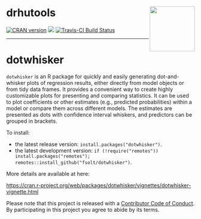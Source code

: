 # drhutools <img src="https://user-images.githubusercontent.com/58319029/113132421-00e5d280-9251-11eb-9aa1-a95f857fdd4f.png" align="right" alt="" width="120" />

[![CRAN version](http://www.r-pkg.org/badges/version/dotwhisker)](https://cran.r-project.org/web/packages/dotwhisker/index.html) ![](http://cranlogs.r-pkg.org/badges/grand-total/dotwhisker) [![Travis-CI Build Status](https://travis-ci.org/fsolt/dotwhisker.svg?branch=master)](https://travis-ci.org/fsolt/dotwhisker)

------------------------------------------------------------------------
dotwhisker
=========

`dotwhisker` is an R package for quickly and easily generating dot-and-whisker plots of regression results, either directly from model objects or from tidy data frames. It provides a convenient way to create highly customizable plots for presenting and comparing statistics. It can be used to plot coefficients or other estimates (e.g., predicted probabilities) within a model or compare them across different models. The estimates are presented as dots with confidence interval whiskers, and predictors can be grouped in brackets.

To install:

* the latest release version: `install.packages("dotwhisker")`.
* the latest development version: `if (!require("remotes")) install.packages("remotes"); remotes::install_github("fsolt/dotwhisker")`.


More details are available at here:

https://cran.r-project.org/web/packages/dotwhisker/vignettes/dotwhisker-vignette.html


Please note that this project is released with a [Contributor Code of Conduct](https://github.com/fsolt/dotwhisker/blob/master/CONDUCT.md). By participating in this project you agree to abide by its terms.
